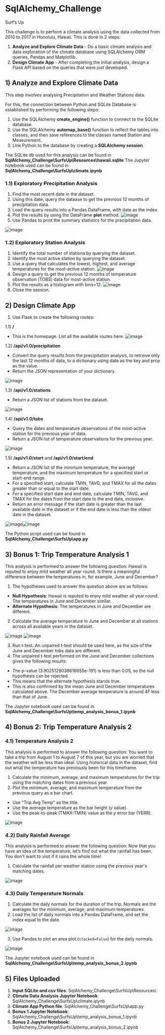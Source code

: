 # SqlAlchemy_Challenge
Surf’s Up

This challenge is to perform a climate analysis using the data collected from 2010 to 2017 in Honolulu, Hawaii. This is done in 2 steps:
1)  **Analyze and Explore Climate Data** - Do a basic climate analysis and data exploration of the climate database using SQLAlchemy ORM queries, Pandas and Matplotlib.
2)  **Design Climate App** - After completing the initial analysis, design a Flask API based on the queries that were just developed.  

##  1)  Analyze and Explore Climate Data
This step involves analysing Precipitation and Weather Stations data. 

For this, the connection between Python and SQLite Database is established by performing the following steps:
1)  Use the SQLAlchemy **create_engine()** function to connect to the SQLite database.
2)  Use the SQLAlchemy **automap_base()** function to reflect the tables into classes, and then save references to the classes named Station and Measurement.
3)  Link Python to the database by creating a **SQLAlchemy session**.

The SQLite db used for this analysis can be found in **SqlAlchemy_Challenge\SurfsUp\Resources\hawaii.sqlite**
The Jupyter notebook used can be found in **SqlAlchemy_Challenge\SurfsUp\climate.ipynb**

### 1.1)    Exploratory Precipitation Analysis
1)  Find the most recent date in the dataset.
2)  Using this date, query the dataase to get the previous 12 months of precipitation data.
3)  Load the query results into a Pandas DataFrame, with date as the index.
4)  Plot the results by using the DataFrame **plot** method.
![image](https://user-images.githubusercontent.com/111614210/201544190-eafbad0b-edd8-4bb4-b656-05d1c0ab8b6b.png)
5)  Use Pandas to print the summary statistics for the precipitation data.

![image](https://user-images.githubusercontent.com/111614210/201544234-e81dc321-5819-4fc9-8410-27e6621eee64.png)

### 1.2)    Exploratory Station Analysis
1)  Identify the total number of stations by querying the dataset.
2)  Identify the most active station by querying the dataset. 
3)  Use a query that calculates the lowest, highest, and average temperatures for the most-active station.
![image](https://user-images.githubusercontent.com/111614210/201544312-3099e642-7db3-406f-8f78-3bcb1f5e9071.png)
4)  Design a query to get the previous 12 months of temperature observation (TOBS) data for most-active station.
5)  Plot the results as a histogram with bins=12.
![image](https://user-images.githubusercontent.com/111614210/201544350-6287c1d0-29e8-4ebe-a436-b7a04301741b.png)
6)  Close the session.

## 2)   Design Climate App
1)  Use Flask to create the following routes:

1.1)    **/** 
-   This is the homepage. List all the available routes here.
![image](https://user-images.githubusercontent.com/111614210/201545794-8262a6c4-77f6-43dd-a7f8-410e24dffafe.png)

1.2)    **/api/v1.0/precipitation**
-   Convert the query results from the precipitation analysis, to retrieve only the last 12 months of data, to a dictionary using date as the key and prcp as the value.  
-   Return the JSON representation of your dictionary.

![image](https://user-images.githubusercontent.com/111614210/201545839-9f0616dc-55ba-47d2-9004-bc605f11679c.png)

1.3)    **/api/v1.0/stations**
-   Return a JSON list of stations from the dataset.

![image](https://user-images.githubusercontent.com/111614210/201545896-4d4647b1-8b96-43a7-a9e7-cec07c8a730c.png)

1.4)    **/api/v1.0/tobs**
-   Query the dates and temperature observations of the most-active station for the previous year of data.
-   Return a JSON list of temperature observations for the previous year.

![image](https://user-images.githubusercontent.com/111614210/201546139-2163e20d-bc9f-428f-ba04-fe2f887e2cb8.png)

1.5)    **/api/v1.0/start** and **/api/v1.0/start/end**
-   Return a JSON list of the minimum temperature, the average temperature, and the maximum temperature for a specified start or start-end range.
-   For a specified start, calculate TMIN, TAVG, and TMAX for all the dates greater than or equal to the start date.
-   For a specified start date and end date, calculate TMIN, TAVG, and TMAX for the dates from the start date to the end date, inclusive.
-   Return an error message if the start date is greater than the last available date in the dataset or if the end date is less than the oldest date in the dataset.
  
![image](https://user-images.githubusercontent.com/111614210/201546029-74eab65a-d199-4f28-8734-be215bf08738.png)![image](https://user-images.githubusercontent.com/111614210/201546075-d5344125-6771-4a75-9bce-f28aa5004e85.png)

The Python script used can be found in **SqlAlchemy_Challenge\SurfsUp\app.py**

## 3)   Bonus 1: Trip Temperature Analysis 1
This analysis is performed to answer the following question: Hawaii is reputed to enjoy mild weather all year round. Is there a meaningful difference between the temperatures in, for example, June and December?

1)  The hypotheses used to answer the question above are as follows:
- **Null Hypothesis**: Hawaii is reputed to enjoy mild weather all year round. The temperatures in June and December similar.
- **Alternate Hypothesis**: The temperatures in June and December are different.
2)  Calculate the average temperature in June and December at all stations across all available years in the dataset.

![image](https://user-images.githubusercontent.com/111614210/201547297-17177992-820b-4743-85ea-6a1ea03ba9c5.png) ![image](https://user-images.githubusercontent.com/111614210/201547331-de42a3f5-1345-4288-8c80-dbcf01dc9d12.png)

3)  Run t-test. An unpaired t-test should be used here, as the size of the June and December tobs data are different.
4)  The unpaired t-test performed on the June and December collections gives the following results:
-   The p-value (3.9025129038616655e-191) is less than 0.05, so the null hypothesis can be rejected.
-   This means that the alternate hypothesis stands true.
-   This is also confirmed by the mean June and December temperatures calculated above. The December average temperature is around 4F less than that of June.

The Jupyter notebook used can be found in **SqlAlchemy_Challenge\SurfsUp\temp_analysis_bonus_1.ipynb**

## 4)   Bonus 2: Trip Temperature Analysis 2

### 4.1)    Temperature Analysis 2
This analysis is performed to answer the following question: You want to take a trip from August 1 to August 7 of this year, but you are worried that the weather will be less than ideal. Using historical data in the dataset, find out what the temperature has previously been for this timeframe.

1)  Calculate the minimum, average, and maximum temperatures for the trip using the matching dates from a previous year.
2)  Plot the minimum, average, and maximum temperature from the previous query as a bar chart.
-   Use "Trip Avg Temp" as the title.
-   Use the average temperature as the bar height (_y_ value).
-   Use the peak-to-peak (TMAX-TMIN) value as the _y_ error bar (YERR).

![image](https://user-images.githubusercontent.com/111614210/201548634-0e8ce279-14a6-413a-81bd-5940308b99ad.png)

### 4.2)    Daily Rainfall Average
This analysis is performed to answer the following question: Now that you have an idea of the temperature, let’s find out what the rainfall has been. You don't want to visit if it rains the whole time!

1)  Calculate the rainfall per weather station using the previous year's matching dates.

![image](https://user-images.githubusercontent.com/111614210/201548682-06a8d4e0-1a53-4d51-93d2-fe2cd2ff9e3f.png)

### 4.3)    Daily Temperature Normals

1)  Calculate the daily normals for the duration of the trip. Normals are the averages for the minimum, average, and maximum temperatures.
2)  Load the list of daily normals into a Pandas DataFrame, and set the index equal to the date.

![image](https://user-images.githubusercontent.com/111614210/201548742-cf3f8f83-c7a8-462b-8a7e-d576ca2bd3cd.png)

3)  Use Pandas to plot an area plot (`stacked=False`) for the daily normals.

![image](https://user-images.githubusercontent.com/111614210/201548763-8a5681c1-0bfb-462c-876a-b133c089aed8.png)

The Jupyter notebook used can be found in **SqlAlchemy_Challenge\SurfsUp\temp_analysis_bonus_2.ipynb**

## 5)   Files Uploaded
1)  **Input SQLite and csv files**: SqlAlchemy_Challenge\SurfsUp\Resources\
2)  **Climate Data Analysis Jupyter Notebook**: SqlAlchemy_Challenge\SurfsUp\climate.ipynb
3)  **Climate App Python file**: SqlAlchemy_Challenge\SurfsUp\app.py
4)  **Bonus 1 Jupyter Notebook**: SqlAlchemy_Challenge\SurfsUp\temp_analysis_bonus_1.ipynb
5)  **Bonus 2 Jupyter Notebook**: SqlAlchemy_Challenge\SurfsUp\temp_analysis_bonus_2.ipynb

